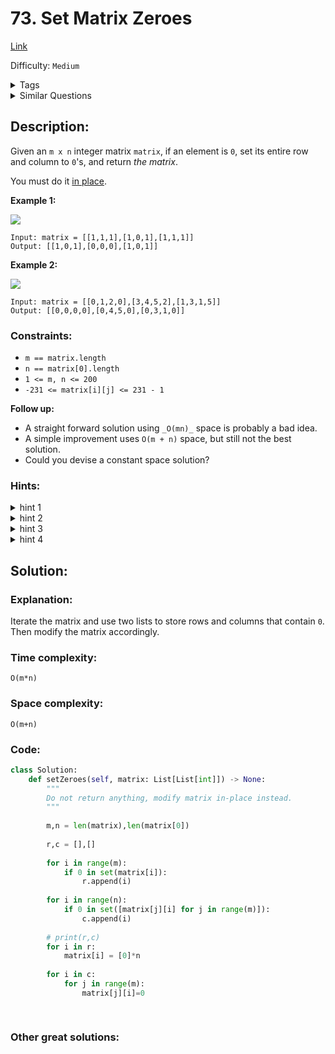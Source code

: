 # 73. Set Matrix Zeroes
[Link](https://leetcode.com/problems/set-matrix-zeroes/)

Difficulty: `Medium`

<details>
<summary> Tags</summary>

`Array`, `Hash Table`, `Matrix`
</details>

<details>
<summary> Similar Questions</summary>

[Game of Life](https://leetcode.com/problems/game-of-life/)	`Medium`


</details>

## Description:  
Given an `m x n` integer matrix `matrix`, if an element is `0`, set its entire
row and column to `0`'s, and return _the matrix_.

You must do it [in place](https://en.wikipedia.org/wiki/In-place_algorithm).



**Example 1:**

![](https://assets.leetcode.com/uploads/2020/08/17/mat1.jpg)

    
    
    Input: matrix = [[1,1,1],[1,0,1],[1,1,1]]
    Output: [[1,0,1],[0,0,0],[1,0,1]]
    

**Example 2:**

![](https://assets.leetcode.com/uploads/2020/08/17/mat2.jpg)

    
    
    Input: matrix = [[0,1,2,0],[3,4,5,2],[1,3,1,5]]
    Output: [[0,0,0,0],[0,4,5,0],[0,3,1,0]]
    



### Constraints:

  * `m == matrix.length`
  * `n == matrix[0].length`
  * `1 <= m, n <= 200`
  * `-231 <= matrix[i][j] <= 231 - 1`



**Follow up:**

  * A straight forward solution using `_O(mn)_` space is probably a bad idea.
  * A simple improvement uses `O(m + n)` space, but still not the best solution.
  * Could you devise a constant space solution?

### Hints:
<details>
<summary> hint 1</summary>

If any cell of the matrix has a zero we can record its row and column number
using additional memory. But if you don't want to use extra memory then you
can manipulate the array instead. i.e. simulating exactly what the question
says.


</details>
<details>
<summary> hint 2</summary>

Setting cell values to zero on the fly while iterating might lead to
discrepancies. What if you use some other integer value as your marker? There
is still a better approach for this problem with 0(1) space.


</details>
<details>
<summary> hint 3</summary>

We could have used 2 sets to keep a record of rows/columns which need to be
set to zero. But for an O(1) space solution, you can use one of the rows and
and one of the columns to keep track of this information.


</details>
<details>
<summary> hint 4</summary>

We can use the first cell of every row and column as a flag. This flag would
determine whether a row or column has been set to zero.


</details>


## Solution:  


### Explanation:  
Iterate the matrix and use two lists to store rows and columns that contain `0`.
Then modify the matrix accordingly.

### Time complexity:  
`O(m*n)`  


### Space complexity:  
`O(m+n)`  


### Code:  
```python
class Solution:
    def setZeroes(self, matrix: List[List[int]]) -> None:
        """
        Do not return anything, modify matrix in-place instead.
        """
        
        m,n = len(matrix),len(matrix[0])
        
        r,c = [],[]
        
        for i in range(m):
            if 0 in set(matrix[i]):
                r.append(i)
                
        for i in range(n):
            if 0 in set([matrix[j][i] for j in range(m)]):
                c.append(i)
                
        # print(r,c)
        for i in r:
            matrix[i] = [0]*n
            
        for i in c:
            for j in range(m):
                matrix[j][i]=0
            
        
```


### Other great solutions:

